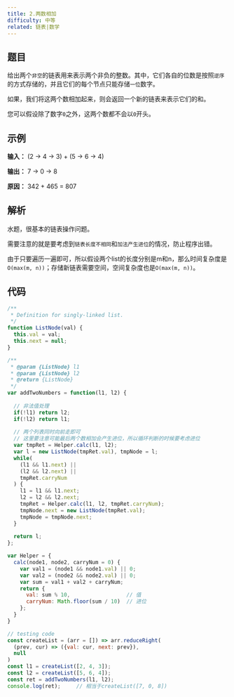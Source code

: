 ```yaml
---
title: 2.两数相加
difficulty: 中等
related: 链表|数学
---
```


## 题目

给出两个`非空`的链表用来表示两个非负的整数。其中，它们各自的位数是按照`逆序`的方式存储的，并且它们的每个节点只能存储`一位`数字。

如果，我们将这两个数相加起来，则会返回一个新的链表来表示它们的和。

您可以假设除了数字`0`之外，这两个数都不会以`0`开头。

## 示例

**输入：** (2 -> 4 -> 3) + (5 -> 6 -> 4)

**输出：** 7 -> 0 -> 8

**原因：** 342 + 465 = 807

## 解析

水题，很基本的链表操作问题。

需要注意的就是要考虑到`链表长度不相同`和`加法产生进位`的情况，防止程序出错。

由于只要遍历一遍即可，所以假设两个list的长度分别是m和n，那么时间复杂度是`O(max(m, n))`；存储新链表需要空间，空间复杂度也是`O(max(m, n))`。

## 代码

```javascript
/**
 * Definition for singly-linked list.
 */
function ListNode(val) {
  this.val = val;
  this.next = null;
}

/**
 * @param {ListNode} l1
 * @param {ListNode} l2
 * @return {ListNode}
 */
var addTwoNumbers = function(l1, l2) {
  
  // 非法值处理
  if(!l1) return l2;
  if(!l2) return l1;
  
  // 两个列表同时向前走即可
  // 这里要注意可能最后两个数相加会产生进位，所以循环判断的时候要考虑进位
  var tmpRet = Helper.calc(l1, l2);
  var l = new ListNode(tmpRet.val), tmpNode = l;
  while(
    (l1 && l1.next) ||
    (l2 && l2.next) ||
    tmpRet.carryNum
  ) {
    l1 = l1 && l1.next;
    l2 = l2 && l2.next;
    tmpRet = Helper.calc(l1, l2, tmpRet.carryNum);
    tmpNode.next = new ListNode(tmpRet.val);
    tmpNode = tmpNode.next;
  }
  
  return l;
};

var Helper = {
  calc(node1, node2, carryNum = 0) {
    var val1 = (node1 && node1.val) || 0;
    var val2 = (node2 && node2.val) || 0;
    var sum = val1 + val2 + carryNum;
    return {
      val: sum % 10,                  // 值
      carryNum: Math.floor(sum / 10)  // 进位
    };
  }
}

// testing code
const createList = (arr = []) => arr.reduceRight(
  (prev, cur) => ({val: cur, next: prev}),
  null
)
const l1 = createList([2, 4, 3]);
const l2 = createList([5, 6, 4]);
const ret = addTwoNumbers(l1, l2);
console.log(ret);     // 相当于createList([7, 0, 8])
```